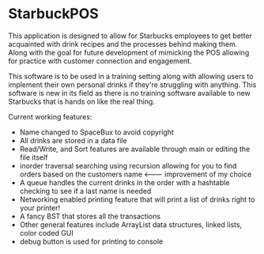 # StarbuckPOS
This application is designed to allow for Starbucks employees to get better acquainted with drink recipes and the processes behind making them. Along with the goal for future development of mimicking the POS allowing for practice with customer connection and engagement.

This software is to be used in a training setting along with allowing users to implement their own personal drinks if they're struggling with anything. This software is new in its field as there is no training software available to new Starbucks that is hands on like the real thing.

Current working features:

- Name changed to SpaceBux to avoid copyright
- All drinks are stored in a data file
- Read/Write, and Sort features are available through main or editing the file itself
- inorder traversal searching using recursion allowing for you to find orders based on the customers name <--- improvement of my choice
- A queue handles the current drinks in the order with a hashtable checking to see if a last name is needed
- Networking enabled printing feature that will print a list of drinks right to your printer!
- A fancy BST that stores all the transactions
- Other general features include ArrayList data structures, linked lists, color coded GUI
- debug button is used for printing to console
